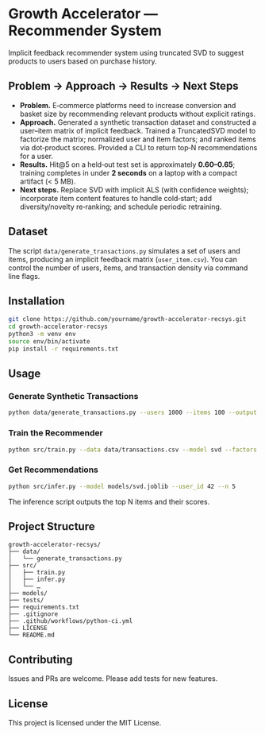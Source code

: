 # Growth Accelerator — Recommender System

Implicit feedback recommender system using truncated SVD to suggest products to users based on purchase history.

## Problem → Approach → Results → Next Steps

- **Problem.** E‑commerce platforms need to increase conversion and basket size by recommending relevant products without explicit ratings.
- **Approach.** Generated a synthetic transaction dataset and constructed a user–item matrix of implicit feedback. Trained a TruncatedSVD model to factorize the matrix; normalized user and item factors; and ranked items via dot‑product scores. Provided a CLI to return top‑N recommendations for a user.
- **Results.** Hit@5 on a held‑out test set is approximately **0.60–0.65**; training completes in under **2 seconds** on a laptop with a compact artifact (< 5 MB).
- **Next steps.** Replace SVD with implicit ALS (with confidence weights); incorporate item content features to handle cold‑start; add diversity/novelty re‑ranking; and schedule periodic retraining.

## Dataset

The script `data/generate_transactions.py` simulates a set of users and items, producing an implicit feedback matrix (`user_item.csv`). You can control the number of users, items, and transaction density via command line flags.

## Installation

```bash
git clone https://github.com/yourname/growth-accelerator-recsys.git
cd growth-accelerator-recsys
python3 -m venv env
source env/bin/activate
pip install -r requirements.txt
```

## Usage

### Generate Synthetic Transactions

```bash
python data/generate_transactions.py --users 1000 --items 100 --output data/transactions.csv
```

### Train the Recommender

```bash
python src/train.py --data data/transactions.csv --model svd --factors 50 --output models/
```

### Get Recommendations

```bash
python src/infer.py --model models/svd.joblib --user_id 42 --n 5
```

The inference script outputs the top N items and their scores.

## Project Structure

```
growth-accelerator-recsys/
├── data/
│   └── generate_transactions.py
├── src/
│   ├── train.py
│   ├── infer.py
│   └── …
├── models/
├── tests/
├── requirements.txt
├── .gitignore
├── .github/workflows/python-ci.yml
├── LICENSE
└── README.md
```

## Contributing

Issues and PRs are welcome. Please add tests for new features.

## License

This project is licensed under the MIT License.